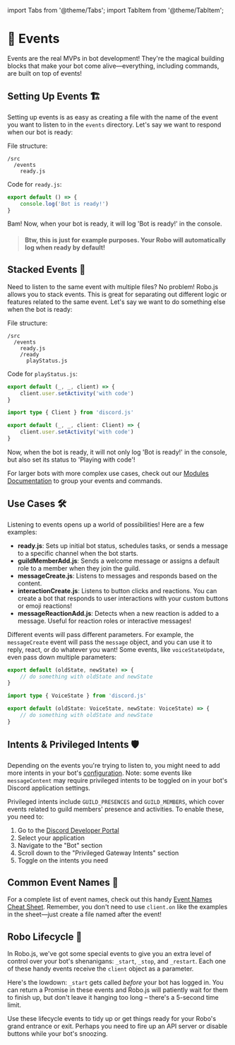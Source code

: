 import Tabs from '@theme/Tabs';
import TabItem from '@theme/TabItem';

# 📡 Events

Events are the real MVPs in bot development! They're the magical building blocks that make your bot come alive—everything, including commands, are built on top of events!

## Setting Up Events 🏗️

Setting up events is as easy as creating a file with the name of the event you want to listen to in the `events` directory. Let's say we want to respond when our bot is ready:

File structure:

```
/src
  /events
    ready.js
```

Code for `ready.js`:

```javascript title="/src/events/ready.js"
export default () => {
	console.log('Bot is ready!')
}
```

Bam! Now, when your bot is ready, it will log 'Bot is ready!' in the console.

> #### **Btw, this is just for example purposes.** Your Robo will automatically log when ready by default!

## Stacked Events 🥞

Need to listen to the same event with multiple files? No problem! Robo.js allows you to stack events. This is great for separating out different logic or features related to the same event. Let's say we want to do something else when the bot is ready:

File structure:

```
/src
  /events
    ready.js
    /ready
      playStatus.js
```

Code for `playStatus.js`:
<Tabs groupId="examples-script">
<TabItem value="js" label="Javascript">

```javascript title="src/events/ready/playStatus.js"
export default (_, _, client) => {
	client.user.setActivity('with code')
}
```

</TabItem>
<TabItem value="ts" label="Typescript">

```typescript title="src/events/ready/playStatus.ts"
import type { Client } from 'discord.js'

export default (_, _, client: Client) => {
	client.user.setActivity('with code')
}
```

</TabItem>
</Tabs>

Now, when the bot is ready, it will not only log 'Bot is ready!' in the console, but also set its status to 'Playing with code'!

For larger bots with more complex use cases, check out our [Modules Documentation](/docs/advanced/modules) to group your events and commands.

## Use Cases 🛠️

Listening to events opens up a world of possibilities! Here are a few examples:

- **ready.js**: Sets up initial bot status, schedules tasks, or sends a message to a specific channel when the bot starts.
- **guildMemberAdd.js**: Sends a welcome message or assigns a default role to a member when they join the guild.
- **messageCreate.js**: Listens to messages and responds based on the content.
- **interactionCreate.js**: Listens to button clicks and reactions. You can create a bot that responds to user interactions with your custom buttons or emoji reactions!
- **messageReactionAdd.js**: Detects when a new reaction is added to a message. Useful for reaction roles or interactive messages!

Different events will pass different parameters. For example, the `messageCreate` event will pass the `message` object, and you can use it to reply, react, or do whatever you want! Some events, like `voiceStateUpdate`, even pass down multiple parameters:

<Tabs groupId="examples-script">
<TabItem value="js" label="Javascript">

```javascript title="/src/events/voiceStateUpdate.js"
export default (oldState, newState) => {
	// do something with oldState and newState
}
```

</TabItem>
<TabItem value="ts" label="Typescript">

```typescript title="/src/events/voiceStateUpdate.ts"
import type { VoiceState } from 'discord.js'

export default (oldState: VoiceState, newState: VoiceState) => {
	// do something with oldState and newState
}
```

</TabItem>
</Tabs>

## Intents & Privileged Intents 🛡️

Depending on the events you're trying to listen to, you might need to add more intents in your bot's [configuration](/docs/advanced/configuration). Note: some events like `messageContent` may require privileged intents to be toggled on in your bot's Discord application settings.

Privileged intents include `GUILD_PRESENCES` and `GUILD_MEMBERS`, which cover events related to guild members' presence and activities. To enable these, you need to:

1. Go to the [Discord Developer Portal](https://discord.com/developers/applications)
2. Select your application
3. Navigate to the "Bot" section
4. Scroll down to the "Privileged Gateway Intents" section
5. Toggle on the intents you need

## Common Event Names 📜

For a complete list of event names, check out this handy [Event Names Cheat Sheet](https://gist.github.com/Iliannnn/f4985563833e2538b1b96a8cb89d72bb). Remember, you don't need to use `client.on` like the examples in the sheet—just create a file named after the event!

## Robo Lifecycle 🔄

In Robo.js, we've got some special events to give you an extra level of control over your bot's shenanigans: `_start`, `_stop`, and `_restart`. Each one of these handy events receive the `client` object as a parameter.

Here's the lowdown: `_start` gets called _before_ your bot has logged in. You can return a Promise in these events and Robo.js will patiently wait for them to finish up, but don't leave it hanging too long – there's a 5-second time limit. <!-- [Check out the details on timeouts here](/docs/advanced/configuration#timeouts). -->

Use these lifecycle events to tidy up or get things ready for your Robo's grand entrance or exit. Perhaps you need to fire up an API server or disable buttons while your bot's snoozing.
